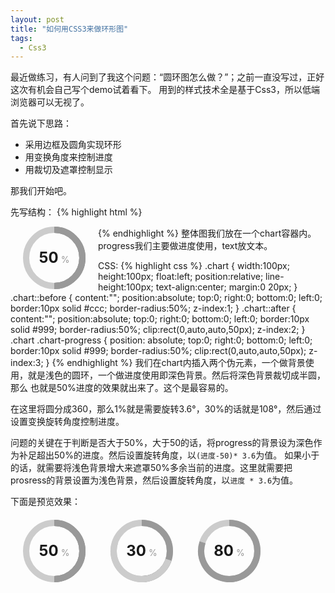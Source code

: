 ```yaml
---
layout: post
title: "如何用CSS3来做环形图"
tags:
  - Css3
---
```


最近做练习，有人问到了我这个问题：“圆环图怎么做？”；之前一直没写过，正好这次有机会自己写个demo试着看下。
用到的样式技术全是基于Css3，所以低端浏览器可以无视了。
<!--more-->

首先说下思路：

- 采用边框及圆角实现环形
- 用变换角度来控制进度
- 用裁切及遮罩控制显示

那我们开始吧。

先写结构：
{% highlight html %} 
<div class="chart">
	<div class="chart-progress"></div>
	<div class="chart-text">
		<strong>50</strong>
		<span>%</span>
	</div>
</div>
{% endhighlight %} 
整体图我们放在一个chart容器内。progress我们主要做进度使用，text放文本。

CSS:
{% highlight css %}
.chart {
	width:100px;
	height:100px;
	float:left;
	position:relative;
	line-height:100px;
	text-align:center;
	margin:0 20px;
}
.chart::before {
	content:"";
	position:absolute;
	top:0;
	right:0;
	bottom:0;
	left:0;
	border:10px solid #ccc;
	border-radius:50%;
	z-index:1;
}
.chart::after {
	content:"";
	position:absolute;
	top:0;
	right:0;
	bottom:0;
	left:0;
	border:10px solid #999;
	border-radius:50%;
	clip:rect(0,auto,auto,50px);
	z-index:2;
}
.chart .chart-progress {
	position: absolute;
	top:0;
	right:0;
	bottom:0;
	left:0;
	border:10px solid #999;
	border-radius:50%;
	clip:rect(0,auto,auto,50px);
	z-index:3;
}
{% endhighlight %} 
我们在chart内插入两个伪元素，一个做背景使用，就是浅色的圆环，一个做进度使用即深色背景。然后将深色背景裁切成半圆，那么
也就是50%进度的效果就出来了。这个是最容易的。

在这里将圆分成360，那么1%就是需要旋转3.6°，30%的话就是108°，然后通过设置变换旋转角度控制进度。

问题的关键在于判断是否大于50%，大于50的话，将progress的背景设为深色作为补足超出50%的进度。然后设置旋转角度，以```(进度-50)* 3.6```为值。
如果小于的话，就需要将浅色背景增大来遮罩50%多余当前的进度。这里就需要把prosress的背景设置为浅色背景，然后设置旋转角度，以```进度 * 3.6```为值。


下面是预览效果：

<style>
.chart-warp {
	overflow:hidden;
	margin:20px 0;
}
.chart {
	width:100px;
	height:100px;
	float:left;
	position:relative;
	line-height:100px;
	text-align:center;
	margin:0 20px;
}
.chart::before {
	content:"";
	position:absolute;
	top:0;
	right:0;
	bottom:0;
	left:0;
	border:10px solid #ccc;
	border-radius:50%;
	z-index:1;
}
.chart::after {
	content:"";
	position:absolute;
	top:0;
	right:0;
	bottom:0;
	left:0;
	border:10px solid #999;
	border-radius:50%;
	clip:rect(0,auto,auto,50px);
	z-index:2;
}
.chart .chart-progress {
	position: absolute;
	top:0;
	right:0;
	bottom:0;
	left:0;
	border:10px solid #999;
	border-radius:50%;
	clip:rect(0,auto,auto,50px);
	z-index:3;
}
.c30 .chart-progress {
	border-color:#ccc;
	-webkit-transform: rotate(108deg);
	-ms-transform: rotate(108deg);
	transform: rotate(108deg);
}
.c80 .chart-progress {
	-webkit-transform: rotate(108deg);
	-ms-transform: rotate(108deg);
	transform: rotate(108deg);
}
.chart strong {
	font-size:24px;
}
.chart span {
	color:#999;
}
</style>
<div class="chart-warp">
<div class="chart">
	<div class="chart-progress"></div>
	<div class="chart-text">
		<strong>50</strong>
		<span>%</span>
	</div>
</div>
<div class="chart c30">
	<div class="chart-progress"></div>
	<div class="chart-text">
		<strong>30</strong>
		<span>%</span>
	</div>
</div> 
<div class="chart c80">
	<div class="chart-progress"></div>
	<div class="chart-text">
		<strong>80</strong>
		<span>%</span>
	</div>
</div>
</div>
